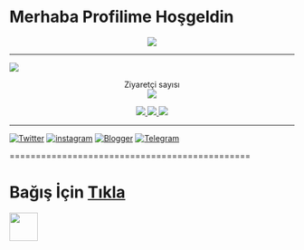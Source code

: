 <img src="https://camo.githubusercontent.com/82291b0fe831bfc6781e07fc5090cbd0a8b912bb8b8d4fec0696c881834f81ac/68747470733a2f2f70726f626f742e6d656469612f394575424971676170492e676966" width="1000" height="10">



# Merhaba Profilime Hoşgeldin


<p align="center">
  <a href="https://github.com/DenverCoder1/readme-typing-svg"><img src="https://readme-typing-svg.herokuapp.com?lines=You+Are+Learning+What+I+Forgot;Software+Developer;CANPOLAT%20GÖKKAYA&center=true&width=500&height=50"></a>
</p>


------------------------------------------------

![](https://komarev.com/ghpvc/?username=coderbycanpolat&color=565f89&style=flat)



<p align="center"> 
  Ziyaretçi sayısı <br>
    <img src="https://profile-counter.glitch.me/coderbycanpolat/count.svg" />

<p align="center">
  <a href="https://github.com/coderbycanpolat">
    <img src="https://komarev.com/ghpvc/?username=coderbycanpolat&label=Profile%20views&color=ff69b4&label=Profile+Views&style=plastic">

  </a>
  <a href="https://github.com/coderbycanpolat?tab=stars">
    <img src="https://img.shields.io/github/stars/coderbycanpolat?color=ff69b4&label=Stargazers&style=plastic">

  </a>
  <a href="https://github.com/coderbycanpolat?tab=followers">
    <img src="https://img.shields.io/github/followers/coderbycanpolat?color=ff69b4&label=Followers&style=plastic">
    
 ----------------------------------------------
    
[![Twitter](https://img.shields.io/twitter/follow/canpolatgkky?color=1DA1F2&logo=twitter&style=for-the-badge)](https://twitter.com/intent/follow?original_referer=https%3A%2F%2Fgithub.com%2Fcanpolatgkky&screen_name=canpolatgkky)
[![instagram](https://img.shields.io/badge/-Instagram-C13584?style=flat-quare&labelColor=C13584&logo=instagram&logoColor=white&https://instagram.com/canpolatgkky=https://instagram.com/canpolatgkky)](https://instagram.com/canpolatgkky) 
[![Blogger](https://img.shields.io/badge/-Blogger-FF9800?style=flat-quare&labelColor=FF9800&logo=Blogger&logoColor=white&https://canpolatgkky.blogspot.com=https://canpolatgkky.blogspot.com)](https://canpolatgkky.blogspot.com)
[![Telegram](https://img.shields.io/badge/Telegram-%231877F2.svg?&style=flat-square&logo=telegram&logoColor=white)](https://www.t.me/androedit)
   

==============================================

  # Bağış İçin [Tıkla](https://telegra.ph/DESTEK-OL-04-29)
  <img src="https://media.giphy.com/media/mGcNjsfWAjY5AEZNw6/giphy.gif" width="50"></h2>

<p align="left">
  
  
  
<img src="https://camo.githubusercontent.com/82291b0fe831bfc6781e07fc5090cbd0a8b912bb8b8d4fec0696c881834f81ac/68747470733a2f2f70726f626f742e6d656469612f394575424971676170492e676966" width="1000" height="10">


